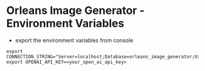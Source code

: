 # Orleans Image Generator - Environment Variables

- export the environment variables from console

```
export CONNECTION_STRING="Server=localhost;Database=orleans_image_generator;Uid=root;Pwd=password"
export OPENAI_API_KEY=<your_open_ai_api_key>
```
